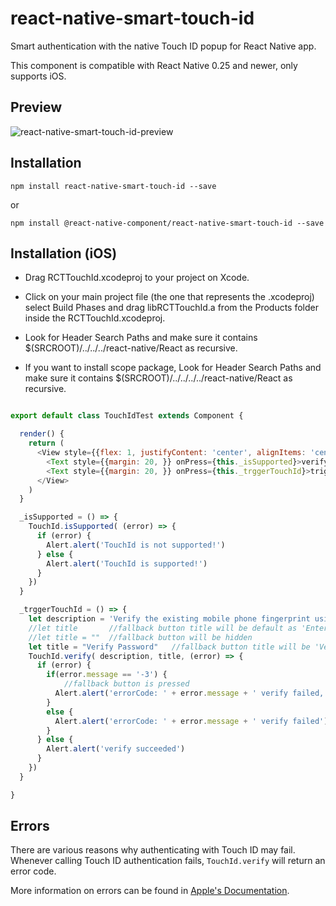 # react-native-smart-touch-id

Smart authentication with the native Touch ID popup for React Native app.

This component is compatible with React Native 0.25 and newer, only supports iOS.

## Preview

![react-native-smart-touch-id-preview][1]

## Installation

```
npm install react-native-smart-touch-id --save
```

or

```
npm install @react-native-component/react-native-smart-touch-id --save
```

## Installation (iOS)

* Drag RCTTouchId.xcodeproj to your project on Xcode.

* Click on your main project file (the one that represents the .xcodeproj) select Build Phases and drag libRCTTouchId.a from the Products folder inside the RCTTouchId.xcodeproj.

* Look for Header Search Paths and make sure it contains $(SRCROOT)/../../../react-native/React as recursive.

* If you want to install scope package, Look for Header Search Paths and make sure it contains $(SRCROOT)/../../../../react-native/React as recursive.

```js

export default class TouchIdTest extends Component {

  render() {
    return (
      <View style={{flex: 1, justifyContent: 'center', alignItems: 'center', }}>
        <Text style={{margin: 20, }} onPress={this._isSupported}>verify whether touchId is supported</Text>
        <Text style={{margin: 20, }} onPress={this._trggerTouchId}>trigger touch id</Text>
      </View>
    )
  }

  _isSupported = () => {
    TouchId.isSupported( (error) => {
      if (error) {
        Alert.alert('TouchId is not supported!')
      } else {
        Alert.alert('TouchId is supported!')
      }
    })
  }

  _trggerTouchId = () => {
    let description = 'Verify the existing mobile phone fingerprint using the home key'
    //let title       //fallback button title will be default as 'Enter Password'(localized)
    //let title = ""  //fallback button will be hidden
    let title = "Verify Password"   //fallback button title will be 'Verify Password'(unlocalized)
    TouchId.verify( description, title, (error) => {
      if (error) {
        if(error.message == '-3') {
            //fallback button is pressed
          Alert.alert('errorCode: ' + error.message + ' verify failed, user wants to ' + title)
        }
        else {
          Alert.alert('errorCode: ' + error.message + ' verify failed')
        }
      } else {
        Alert.alert('verify succeeded')
      }
    })
  }

}

```

## Errors

There are various reasons why authenticating with Touch ID may fail.
Whenever calling Touch ID authentication fails, `TouchId.verify` will return an error code.

More information on errors can be found in [Apple's Documentation][2].


[1]: http://cyqresig.github.io/img/react-native-smart-touch-id-preview-v1.0.0.gif
[2]: https://developer.apple.com/library/prerelease/ios/documentation/LocalAuthentication/Reference/LAContext_Class/index.html#//apple_ref/c/tdef/LAError